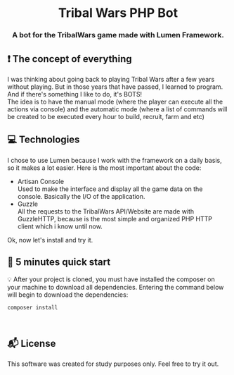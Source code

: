 

<h1 align="center">
  Tribal Wars PHP Bot
</h1>

<h3 align="center">
    A bot for the TribalWars game made with Lumen Framework.
</h3> 

## :exclamation: The concept of everything

I was thinking about going back to playing Tribal Wars after a few years without playing. But in those years that have passed, I learned to program. And if there's something I like to do, it's BOTS!<br>
The idea is to have the manual mode (where the player can execute all the actions via console) and the automatic mode (where a list of commands will be created to be executed every hour to build, recruit, farm and etc)

## :computer: Technologies

I chose to use Lumen because I work with the framework on a daily basis, so it makes a lot easier. Here is the most important about the code: 

- Artisan Console<br>
Used to make the interface and display all the game data on the console. Basically the I/O of the application.
- Guzzle<br>
All the requests to the TribalWars API/Website are made with GuzzleHTTP, because is the most simple and organized PHP HTTP client which i know until now.

Ok, now let's install and try it.

## :rocket: 5 minutes quick start

:bulb: After your project is cloned, you must have installed the composer on your machine to download all dependencies.
Entering the command below will begin to download the dependencies:

```
composer install
```
<br>


## :mailbox_with_mail: License 

This software was created for study purposes only. Feel free to try it out.




